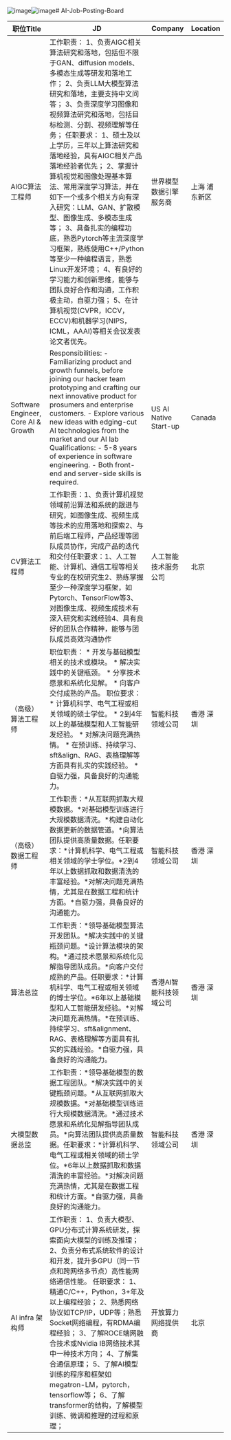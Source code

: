 ![image](https://github.com/user-attachments/assets/0693e84c-73fa-4457-a4f7-95e3d557568b)![image](https://github.com/user-attachments/assets/2c5050fa-e5df-49c2-a5fb-39f10a055c89)# AI-Job-Posting-Board

| 职位Title  | JD | Company | Location |
|----|----|----|----|
| AIGC算法工程师 | 工作职责： 1、负责AIGC相关算法研究和落地，包括但不限于GAN、diffusion models、多模态生成等研发和落地工作； 2、负责LLM大模型算法研究和落地，主要支持中文问答； 3、负责深度学习图像和视频算法研究和落地，包括目标检测、分割、视频理解等任务； 任职要求： 1、硕士及以上学历，三年以上算法研究和落地经验，具有AIGC相关产品落地经验者优先； 2、掌握计算机视觉和图像处理基本算法、常用深度学习算法，并在如下一个或多个相关方向有深入研究：LLM、GAN、扩散模型、图像生成、多模态生成等； 3、具备扎实的编程功底，熟悉Pytorch等主流深度学习框架，熟练使用C++/Python等至少一种编程语言，熟悉Linux开发环境； 4、有良好的学习能力和创新思维，能够与团队良好合作和沟通，工作积极主动，自驱力强； 5、在计算机视觉(CVPR，ICCV，ECCV)和机器学习(NIPS，ICML，AAAI)等相关会议发表论文者优先。 | 世界模型数据引擎服务商  |上海 浦东新区|
| Software Engineer, Core AI & Growth | Responsibilities: - Familiarizing product and growth funnels, before joining our hacker team prototyping and crafting our next innovative product for prosumers and enterprise customers. - Explore various new ideas with edging-cut AI technologies from the market and our AI lab Qualifications: - 5-8 years of experience in software engineering. - Both front-end and server-side skills is required. | US AI Native Start-up |Canada|
| CV算法工程师 | 工作职责：1、负责计算机视觉领域前沿算法和系统的跟进与研究，如图像生成、视频生成等技术的应用落地和探索2、与前后端工程师，产品经理等团队成员协作，完成产品的迭代和交付任职要求：1、人工智能、计算机、通信工程等相关专业的在校研究生2、熟练掌握至少一种深度学习框架，如Pytorch、TensorFlow等3、对图像生成、视频生成技术有深入研究和实践经验4、具有良好的团队合作精神，能够与团队成员高效沟通协作 | 人工智能技术服务公司  |北京|
| （高级）算法工程师 | 职位职责： * 开发与基础模型相关的技术或模块。 * 解决实践中的关键瓶颈。 * 分享技术愿景和系统化见解。 * 向客户交付成熟的产品。 职位要求： * 计算机科学、电气工程或相关领域的硕士学位。 * 2到4年以上的基础模型和人工智能研发经验。 * 对解决问题充满热情。 * 在预训练、持续学习、sft&align、RAG、表格理解等方面具有扎实的实践经验。 * 自驱力强，具备良好的沟通能力。 | 智能科技领域公司 |香港 深圳|
| （高级）数据工程师 | 工作职责：*从互联网抓取大规模数据。*对基础模型训练进行大规模数据清洗。*构建自动化数据更新的数据管道。*向算法团队提供高质量数据。任职要求：*计算机科学、电气工程或相关领域的学士学位。*2到4年以上数据抓取和数据清洗的丰富经验。*对解决问题充满热情，尤其是在数据工程和统计方面。*自驱力强，具备良好的沟通能力。 | 智能科技领域公司 |香港 深圳|
| 算法总监 | 工作职责：*领导基础模型算法开发团队。*解决实践中的关键瓶颈问题。*设计算法模块的架构。*通过技术愿景和系统化见解指导团队成员。*向客户交付成熟的产品。任职要求：*计算机科学、电气工程或相关领域的博士学位。*6年以上基础模型和人工智能研发经验。*对解决问题充满热情。*在预训练、持续学习、sft&alignment、RAG、表格理解等方面具有扎实的实践经验。*自驱力强，具备良好的沟通能力。 | 香港AI智能科技领域公司 |香港 深圳|
| 大模型数据总监 | 工作职责：*领导基础模型的数据工程团队。*解决实践中的关键瓶颈问题。*从互联网抓取大规模数据。*对基础模型训练进行大规模数据清洗。*通过技术愿景和系统化见解指导团队成员。*向算法团队提供高质量数据。任职要求：*计算机科学、电气工程或相关领域的硕士学位。*6年以上数据抓取和数据清洗的丰富经验。*对解决问题充满热情，尤其是在数据工程和统计方面。*自驱力强，具备良好的沟通能力。 | 智能科技领域公司 |香港 深圳|
| AI infra 架构师 | 工作职责： 1、负责大模型、GPU分布式计算系统研发，探索面向大模型的训练及推理； 2、负责分布式系统软件的设计和开发，提升多GPU（同一节点和跨网络多节点）高性能网络通信性能。 任职要求： 1、精通C/C++，Python，3+年及以上编程经验； 2、熟悉网络协议如TCP/IP，UDP等；熟悉Socket网络编程，有RDMA编程经验； 3、了解ROCE端网融合技术或Nvidia IB网络技术其中一种技术方向； 4、了解集合通信原理； 5、了解AI模型训练的程序和框架如megatron-LM，pytorch，tensorflow等； 6、了解transformer的结构，了解模型训练、微调和推理的过程和原理； | 开放算力网络提供商 |北京|
